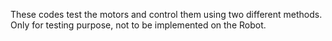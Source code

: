 These codes test the motors and control them using two different methods.
Only for testing purpose, not to be implemented on the Robot.
